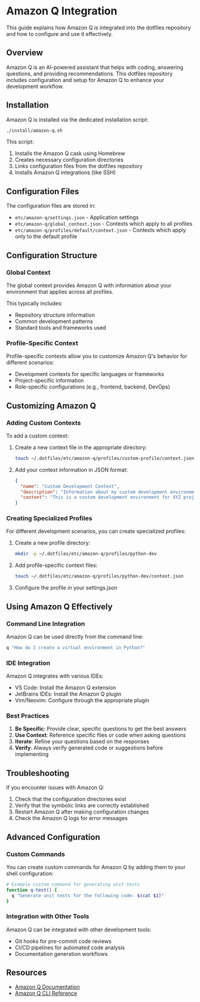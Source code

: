 # Amazon Q Integration

This guide explains how Amazon Q is integrated into the dotfiles repository and how to configure and
use it effectively.

## Overview

Amazon Q is an AI-powered assistant that helps with coding, answering questions, and providing
recommendations. This dotfiles repository includes configuration and setup for Amazon Q to enhance your
development workflow.

## Installation

Amazon Q is installed via the dedicated installation script:

```bash
./install/amazon-q.sh
```

This script:

1. Installs the Amazon Q cask using Homebrew
2. Creates necessary configuration directories
3. Links configuration files from the dotfiles repository
4. Installs Amazon Q integrations (like SSH)

## Configuration Files

The configuration files are stored in:

- `etc/amazon-q/settings.json` - Application settings
- `etc/amazon-q/global_context.json` - Contexts which apply to all profiles
- `etc/amazon-q/profiles/default/context.json` - Contexts which apply only to the default profile

## Configuration Structure

### Global Context

The global context provides Amazon Q with information about your environment that applies across all
profiles.

This typically includes:

- Repository structure information
- Common development patterns
- Standard tools and frameworks used

### Profile-Specific Context

Profile-specific contexts allow you to customize Amazon Q's behavior for different scenarios:

- Development contexts for specific languages or frameworks
- Project-specific information
- Role-specific configurations (e.g., frontend, backend, DevOps)

## Customizing Amazon Q

### Adding Custom Contexts

To add a custom context:

1. Create a new context file in the appropriate directory:

   ```bash
   touch ~/.dotfiles/etc/amazon-q/profiles/custom-profile/context.json
   ```

2. Add your context information in JSON format:

   ```json
   {
     "name": "Custom Development Context",
     "description": "Information about my custom development environment",
     "content": "This is a custom development environment for XYZ project..."
   }
   ```

### Creating Specialized Profiles

For different development scenarios, you can create specialized profiles:

1. Create a new profile directory:

   ```bash
   mkdir -p ~/.dotfiles/etc/amazon-q/profiles/python-dev
   ```

2. Add profile-specific context files:

   ```bash
   touch ~/.dotfiles/etc/amazon-q/profiles/python-dev/context.json
   ```

3. Configure the profile in your settings.json

## Using Amazon Q Effectively

### Command Line Integration

Amazon Q can be used directly from the command line:

```bash
q "How do I create a virtual environment in Python?"
```

### IDE Integration

Amazon Q integrates with various IDEs:

- VS Code: Install the Amazon Q extension
- JetBrains IDEs: Install the Amazon Q plugin
- Vim/Neovim: Configure through the appropriate plugin

### Best Practices

1. **Be Specific**: Provide clear, specific questions to get the best answers
2. **Use Context**: Reference specific files or code when asking questions
3. **Iterate**: Refine your questions based on the responses
4. **Verify**: Always verify generated code or suggestions before implementing

## Troubleshooting

If you encounter issues with Amazon Q:

1. Check that the configuration directories exist
2. Verify that the symbolic links are correctly established
3. Restart Amazon Q after making configuration changes
4. Check the Amazon Q logs for error messages

## Advanced Configuration

### Custom Commands

You can create custom commands for Amazon Q by adding them to your shell configuration:

```bash
# Example custom command for generating unit tests
function q-test() {
  q "Generate unit tests for the following code: $(cat $1)"
}
```

### Integration with Other Tools

Amazon Q can be integrated with other development tools:

- Git hooks for pre-commit code reviews
- CI/CD pipelines for automated code analysis
- Documentation generation workflows

## Resources

- [Amazon Q Documentation](https://aws.amazon.com/q/)
- [Amazon Q CLI Reference](https://docs.aws.amazon.com/amazonq/latest/cli-reference/)
